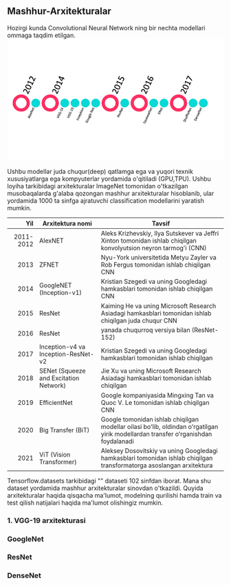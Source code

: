 ## Mashhur-Arxitekturalar

Hozirgi kunda Convolutional Neural Network ning bir nechta modellari ommaga taqdim etilgan. 
![cmd](https://github.com/MisterFoziljon/Mashhur-Arxitekturalar/blob/main/rasmlar/timeLine.png)

Ushbu modellar juda chuqur(deep) qatlamga ega va yuqori texnik xususiyatlarga ega kompyuterlar yordamida o'qitiladi (GPU,TPU).
Ushbu loyiha tarkibidagi arxitekturalar ImageNet tomonidan o'tkazilgan musobaqalarda g'alaba qozongan mashhur arxitekturalar hisoblanib, ular yordamida 1000 ta sinfga ajratuvchi classification modellarini yaratish mumkin.

<div align="center">
 
| Yil | Arxitektura nomi | Tavsif |
|----------:|------------------|---------|
| 2011-2012 | AlexNET | Aleks Krizhevskiy, Ilya Sutskever va Jeffri Xinton tomonidan ishlab chiqilgan konvolyutsion neyron tarmog'i (CNN) |
| 2013 | ZFNET | Nyu-York universitetida Metyu Zayler va Rob Fergus tomonidan ishlab chiqilgan CNN |
| 2014 | GoogleNET (Inception-v1) | Kristian Szegedi va uning Googledagi hamkasblari tomonidan ishlab chiqilgan CNN |
| 2015 | ResNet | Kaiming He va uning Microsoft Research Asiadagi hamkasblari tomonidan ishlab chiqilgan juda chuqur CNN |
| 2016 | ResNet | yanada chuqurroq versiya bilan (ResNet-152) |
| 2017 | Inception-v4 va Inception-ResNet-v2 | Kristian Szegedi va uning Googledagi hamkasblari tomonidan ishlab chiqilgan |
| 2018 | SENet (Squeeze and Excitation Network) | Jie Xu va uning Microsoft Research Asiadagi hamkasblari tomonidan ishlab chiqilgan |
| 2019 | EfficientNet | Google kompaniyasida Mingxing Tan va Quoc V. Le tomonidan ishlab chiqilgan CNN |
| 2020 | Big Transfer (BiT) | Google tomonidan ishlab chiqilgan modellar oilasi boʻlib, oldindan oʻrgatilgan yirik modellardan transfer oʻrganishdan foydalanadi |
| 2021 | ViT (Vision Transformer) | Aleksey Dosovitskiy va uning Googledagi hamkasblari tomonidan ishlab chiqilgan transformatorga asoslangan arxitektura |
</div>
Tensorflow.datasets tarkibidagi "" dataseti 102 sinfdan iborat. Mana shu dataset yordamida mashhur arxitekturalar sinovdan o'tkazildi. Quyida arxitekturalar haqida qisqacha ma'lumot, modelning qurilishi hamda train va test qilish natijalari haqida ma'lumot olishingiz mumkin.

### 1. VGG-19 arxitekturasi

### GoogleNet
### ResNet
### DenseNet
